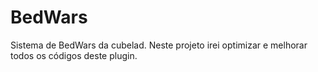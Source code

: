# BedWars
Sistema de BedWars da cubelad.
Neste projeto irei optimizar e melhorar todos os códigos deste plugin.
